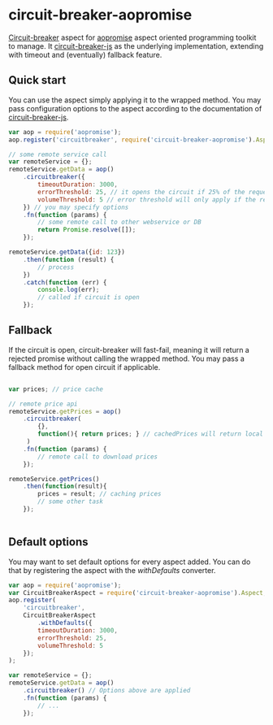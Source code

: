 # circuit-breaker-aopromise
[Circuit-breaker](http://martinfowler.com/bliki/CircuitBreaker.html) aspect for [aopromise](https://www.npmjs.com/package/aopromise)
 aspect oriented programming toolkit to manage. It [circuit-breaker-js](https://www.npmjs.com/package/circuit-breaker-js)
 as the underlying implementation, extending with timeout and (eventually) fallback feature.
 
## Quick start
You can use the aspect simply applying it to the wrapped method. You may pass configuration options to the aspect
according to the documentation of [circuit-breaker-js](https://www.npmjs.com/package/circuit-breaker-js#api).

```javascript
var aop = require('aopromise');
aop.register('circuitbreaker', require('circuit-breaker-aopromise').Aspect);

// some remote service call
var remoteService = {};
remoteService.getData = aop()
	.circuitbreaker({
		timeoutDuration: 3000,
		errorThreshold: 25, // it opens the circuit if 25% of the requests fail in the last bucket
		volumeThreshold: 5 // error threshold will only apply if the requests count reaches this in a bucket
	}) // you may specify options
	.fn(function (params) {
		// some remote call to other webservice or DB
		return Promise.resolve([]);
	});

remoteService.getData({id: 123})
	.then(function (result) {
		// process
	})
	.catch(function (err) {
		console.log(err);
		// called if circuit is open
	});

```

## Fallback
If the circuit is open, circuit-breaker will fast-fail, meaning it will return a rejected promise without calling the
wrapped method. You may pass a fallback method for open circuit if applicable.

```javascript

var prices; // price cache

// remote price api
remoteService.getPrices = aop()
	.circuitbreaker(
	    {}, 
	    function(){ return prices; } // cachedPrices will return local cache. It is still better than nothing
	 ) 
	.fn(function (params) {
		// remote call to download prices
	});

remoteService.getPrices()
    .then(function(result){
        prices = result; // caching prices
        // some other task
    });
    
```

## Default options
You may want to set default options for every aspect added. You can do that by registering the aspect with the _withDefaults_
converter.
```javascript
var aop = require('aopromise');
var CircuitBreakerAspect = require('circuit-breaker-aopromise').Aspect;
aop.register(
    'circuitbreaker', 
    CircuitBreakerAspect
        .withDefaults({
        timeoutDuration: 3000,
        errorThreshold: 25,
        volumeThreshold: 5
    });
);

var remoteService = {};
remoteService.getData = aop()
	.circuitbreaker() // Options above are applied
	.fn(function (params) {
		// ...
	});
```